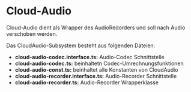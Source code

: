 # Cloud-Audio

Cloud-Audio dient als Wrapper des AudioRedorders und soll nach Audio verschoben werden.


Das CloudAudio-Subsystem besteht aus folgenden Dateien:

* **cloud-audio-codec.interface.ts:** Audio-Codec Schnittstelle
* **cloud-audio-codec.ts:** beinhaltetn Codec-Umrechnungsfunktionen
* **cloud-audio-const.ts:** beinhaltet alle Konstanten von CloudAudio
* **cloud-audio-recorder.interface.ts:** Audio-Recorder Schnittstelle
* **cloud-audio-recorder.ts:** Audio-Recorder Wrapperklasse

